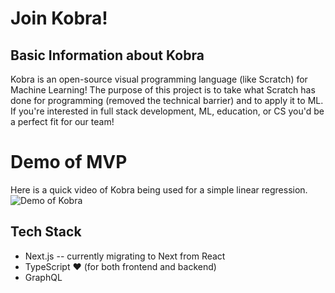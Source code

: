 # Join Kobra!

## Basic Information about Kobra

Kobra is an open-source visual programming language (like Scratch) for Machine Learning! The purpose of this project is to take what Scratch has done for programming (removed the technical barrier) and to apply it to ML. If you're interested in full stack development, ML, education, or CS you'd be a perfect fit for our team!

# Demo of MVP

Here is a quick video of Kobra being used for a simple linear regression.
![Demo of Kobra](https://ibb.co/j30swSY)

## Tech Stack

- Next.js -- currently migrating to Next from React
- TypeScript ❤️ (for both frontend and backend)
- GraphQL

